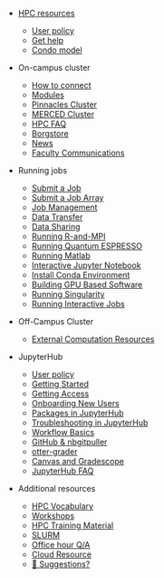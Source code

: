 <!-- docs/_sidebar.md -->

- [HPC resources](README.md)
  - [User policy](policy.md)
  - [Get help](get_help.md)
  - [Condo model](condo.md)
- On-campus cluster
  - [How to connect](central_login.md)
  - [Modules](p_modules.md)
  - [Pinnacles Cluster](Pinnacles.md)
  - [MERCED Cluster](MERCED.md)
  - [HPC FAQ](hpc_FAQ.md)
  - [Borgstore](borgstore.md)
  - [News](news.md)
  - [Faculty Communications](commun.md)

- Running jobs
  - [Submit a Job ](running_jobs.md)
  - [Submit a Job Array](job_array.md)
  - [Job Management](Manage_job.md)
  - [Data Transfer](data_transfer.md)
  - [Data Sharing](data_share.md)
  - [Running R-and-MPI](running_R_mpi.md)
  - [Running Quantum ESPRESSO](running_qr.md)
  - [Running Matlab](running_matlab.md)
  - [Interactive Jupyter Notebook](running_jupyter.md)
  - [Install Conda Environment](conda_env.md)
  - [Building GPU Based Software](gpu.md)
  - [Running Singularity](Singularity.md)
  - [Running Interactive Jobs](interact_job.md)

- Off-Campus Cluster
  - [External Computation Resources](additional.md)

- JupyterHub
  - [User policy](jupyterhub_policy.md)
  - [Getting Started](pedagogy.md)
  - [Getting Access](getting_access.md)
  - [Onboarding New Users](onboarding.md)
  - [Packages in JupyterHub](packages.md)
  - [Troubleshooting in JupyterHub](troubleshoot.md)
  - [Workflow Basics](workflow_basics.md)
  - [GitHub & nbgitpuller](github_nbgitpuller.md)
  - [otter-grader](ottergrader.md)
  - [Canvas and Gradescope](canvas.md)
  - [JupyterHub FAQ](Jupyterhub_FAQ.md)

- Additional resources
  - [HPC Vocabulary](hpc_vocab.md)
  - [Workshops](software_carpentry.md)
  - [HPC Training Material](hpc_training.md)
  - [SLURM](slurm.md)
  - [Office hour Q/A](office_hour.md)
  - [Cloud Resource](cloud.md)
  - [💜 Suggestions?](contribute.md)
